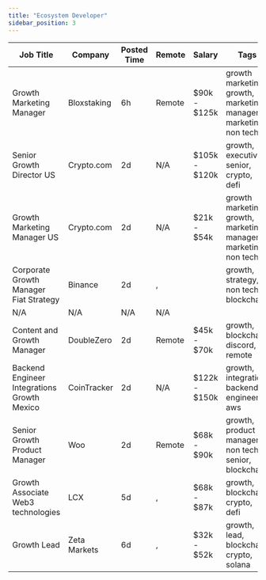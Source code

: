```yaml
---
title: "Ecosystem Developer"
sidebar_position: 3
---
```


| Job Title | Company | Posted Time | Remote | Salary | Tags | Apply Link |
|-----------|---------|-------------|--------|--------|------|------------|
| Growth Marketing Manager | Bloxstaking | 6h | Remote | $90k - $125k | growth marketing, growth, marketing manager, marketing, non tech | [Apply](https://web3.career/growth-marketing-manager-bloxstaking/101616) |
| Senior Growth Director US | Crypto.com | 2d | N/A | $105k - $120k | growth, executive, senior, crypto, defi | [Apply](https://web3.career/senior-growth-director-us-crypto-com/101536) |
| Growth Marketing Manager US | Crypto.com | 2d | N/A | $21k - $54k | growth marketing, growth, marketing manager, marketing, non tech | [Apply](https://web3.career/growth-marketing-manager-us-crypto-com/101535) |
| Corporate Growth Manager Fiat Strategy | Binance | 2d | , |  | growth, strategy, non tech, blockchain | [Apply](https://web3.career/corporate-growth-manager-fiat-strategy-binance/101533) |
| N/A | N/A | N/A | N/A |  |  | [Apply](https://web3.career/metana) |
| Content and Growth Manager | DoubleZero | 2d | Remote | $45k - $70k | growth, blockchain, discord, remote | [Apply](https://web3.career/content-and-growth-manager-doublezero/101440) |
| Backend Engineer Integrations Growth Mexico | CoinTracker | 2d | N/A | $122k - $150k | growth, integration, backend, engineer, aws | [Apply](https://web3.career/backend-engineer-integrations-growth-mexico-cointracker/101439) |
| Senior Growth Product Manager | Woo | 2d | Remote | $68k - $90k | growth, product manager, non tech, senior, blockchain | [Apply](https://web3.career/senior-growth-product-manager-woo/95664) |
| Growth Associate Web3 technologies | LCX | 5d | , | $68k - $87k | growth, blockchain, crypto, defi | [Apply](https://web3.career/growth-associate-web3-technologies-lcx/101326) |
| Growth Lead | Zeta Markets | 6d | , | $32k - $52k | growth, lead, blockchain, crypto, solana | [Apply](https://web3.career/growth-lead-zetamarkets/101312) |

